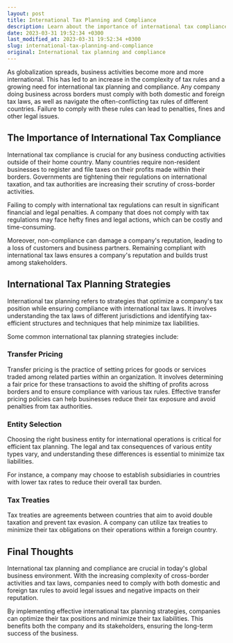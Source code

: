 ```yaml
---
layout: post
title: International Tax Planning and Compliance
description: Learn about the importance of international tax compliance and the strategies involved in international tax planning.
date: 2023-03-31 19:52:34 +0300
last_modified_at: 2023-03-31 19:52:34 +0300
slug: international-tax-planning-and-compliance
original: International tax planning and compliance
---
```


As globalization spreads, business activities become more and more international. This has led to an increase in the complexity of tax rules and a growing need for international tax planning and compliance. Any company doing business across borders must comply with both domestic and foreign tax laws, as well as navigate the often-conflicting tax rules of different countries. Failure to comply with these rules can lead to penalties, fines and other legal issues.

## The Importance of International Tax Compliance

International tax compliance is crucial for any business conducting activities outside of their home country. Many countries require non-resident businesses to register and file taxes on their profits made within their borders. Governments are tightening their regulations on international taxation, and tax authorities are increasing their scrutiny of cross-border activities.

Failing to comply with international tax regulations can result in significant financial and legal penalties. A company that does not comply with tax regulations may face hefty fines and legal actions, which can be costly and time-consuming.

Moreover, non-compliance can damage a company's reputation, leading to a loss of customers and business partners. Remaining compliant with international tax laws ensures a company's reputation and builds trust among stakeholders.

## International Tax Planning Strategies

International tax planning refers to strategies that optimize a company's tax position while ensuring compliance with international tax laws. It involves understanding the tax laws of different jurisdictions and identifying tax-efficient structures and techniques that help minimize tax liabilities.

Some common international tax planning strategies include:

### Transfer Pricing

Transfer pricing is the practice of setting prices for goods or services traded among related parties within an organization. It involves determining a fair price for these transactions to avoid the shifting of profits across borders and to ensure compliance with various tax rules. Effective transfer pricing policies can help businesses reduce their tax exposure and avoid penalties from tax authorities.

### Entity Selection

Choosing the right business entity for international operations is critical for efficient tax planning. The legal and tax consequences of various entity types vary, and understanding these differences is essential to minimize tax liabilities.

For instance, a company may choose to establish subsidiaries in countries with lower tax rates to reduce their overall tax burden.

### Tax Treaties

Tax treaties are agreements between countries that aim to avoid double taxation and prevent tax evasion. A company can utilize tax treaties to minimize their tax obligations on their operations within a foreign country.

## Final Thoughts

International tax planning and compliance are crucial in today's global business environment. With the increasing complexity of cross-border activities and tax laws, companies need to comply with both domestic and foreign tax rules to avoid legal issues and negative impacts on their reputation.

By implementing effective international tax planning strategies, companies can optimize their tax positions and minimize their tax liabilities. This benefits both the company and its stakeholders, ensuring the long-term success of the business.